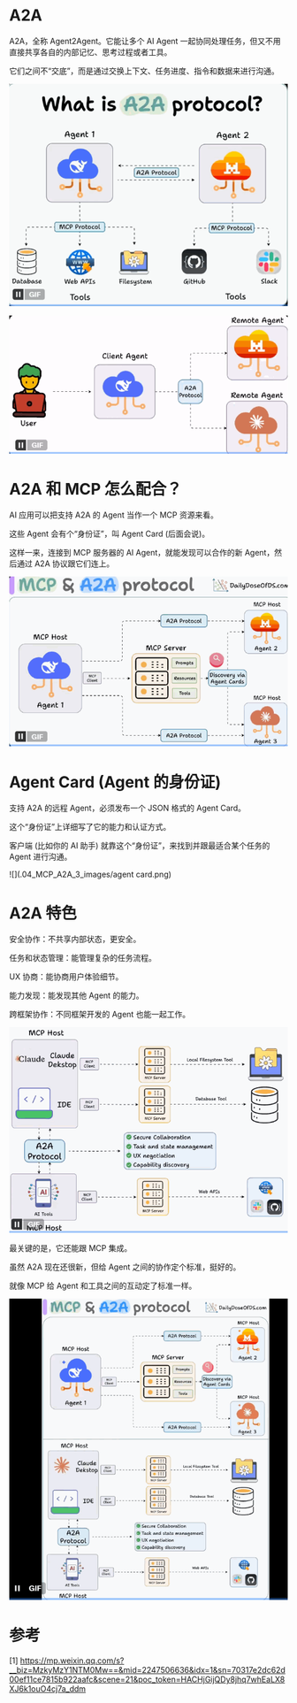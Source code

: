 # A2A

A2A，全称 Agent2Agent。它能让多个 AI Agent 一起协同处理任务，但又不用直接共享各自的内部记忆、思考过程或者工具。

它们之间不“交底”，而是通过交换上下文、任务进度、指令和数据来进行沟通。

![](.04_A2A_images/A2A.png)

![](.04_A2A_images/A2A_2.png)

# A2A 和 MCP 怎么配合？

AI 应用可以把支持 A2A 的 Agent 当作一个 MCP 资源来看。

这些 Agent 会有个“身份证”，叫 Agent Card (后面会说)。

这样一来，连接到 MCP 服务器的 AI Agent，就能发现可以合作的新 Agent，然后通过 A2A 协议跟它们连上。

![](.04_A2A_images/MCP和A2A.png)

# Agent Card (Agent 的身份证)

支持 A2A 的远程 Agent，必须发布一个 JSON 格式的 Agent Card。

这个“身份证”上详细写了它的能力和认证方式。

客户端 (比如你的 AI 助手) 就靠这个“身份证”，来找到并跟最适合某个任务的 Agent 进行沟通。

![](.04_MCP_A2A_3_images/agent card.png)

# A2A 特色

安全协作：不共享内部状态，更安全。

任务和状态管理：能管理复杂的任务流程。

UX 协商：能协商用户体验细节。

能力发现：能发现其他 Agent 的能力。

跨框架协作：不同框架开发的 Agent 也能一起工作。

![](.04_MCP_A2A_3_images/协议流程.png)

最关键的是，它还能跟 MCP 集成。

虽然 A2A 现在还很新，但给 Agent 之间的协作定个标准，挺好的。

就像 MCP 给 Agent 和工具之间的互动定了标准一样。

![](.04_MCP_A2A_3_images/总图.png)

# 参考

[1] https://mp.weixin.qq.com/s?__biz=MzkyMzY1NTM0Mw==&mid=2247506636&idx=1&sn=70317e2dc62d00ef11ce7815b922aafc&scene=21&poc_token=HACHjGijQDy8jhq7whEaLX8XJ6k1ouO4cj7a_ddm